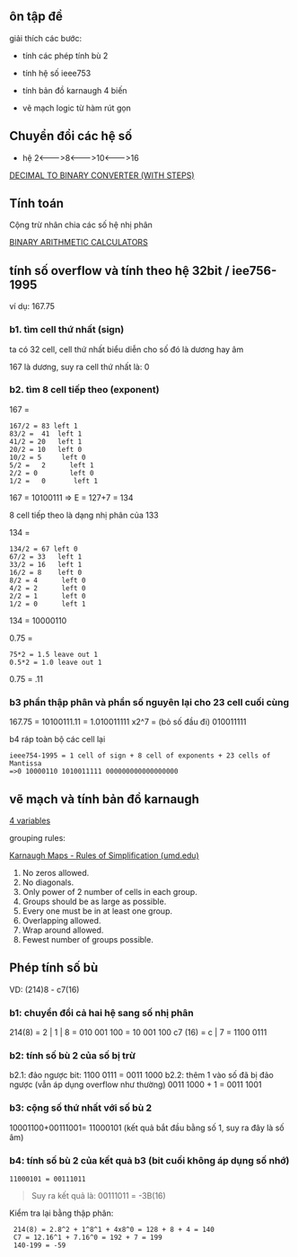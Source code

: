 ## ôn  tập đề

giải thích các bước:

- tính các phép tính bù 2 

- tính hệ số ieee753

- tính bản đồ karnaugh 4 biến 

- vẽ mạch logic từ hàm rút gọn 
## Chuyển đổi các hệ số 

- hệ 2<--->8<--->10<--->16

[DECIMAL TO BINARY CONVERTER (WITH STEPS)](https://madformath.com/calculators/basic-math/base-converters/decimal-to-binary-converter-with-steps/decimal-to-binary-converter-with-steps)

## Tính toán

Cộng trừ nhân chia các số hệ nhị phân

[BINARY ARITHMETIC CALCULATORS](https://madformath.com/calculators/digital-systems/binary-arithmetic/binary-arithmetic-calculators)

## tính số overflow và tính theo hệ 32bit / iee756-1995

ví dụ: 167.75

###  b1. tìm cell thứ nhất (sign)
ta có 32 cell, cell thứ nhất biểu diễn cho số đó là dương hay âm

167 là dương, suy ra cell thứ nhất là: 0

### b2. tìm 8 cell tiếp theo (exponent)

167 = 
```
167/2 = 83 left 1
83/2 =  41  left 1
41/2 = 20   left 1
20/2 = 10   left 0
10/2 = 5     left 0
5/2 =   2      left 1
2/2 = 0        left 0 
1/2 =   0       left 1 
```
167 = 10100111 => E = 127+7 = 134 

8 cell tiếp theo là dạng nhị phân của 133 

134 = 

```
134/2 = 67 left 0
67/2 = 33   left 1
33/2 = 16   left 1 
16/2 = 8    left 0 
8/2 = 4      left 0 
4/2 = 2      left 0 
2/2 = 1      left 0
1/2 = 0      left 1

```

134 = 10000110

0.75 =
```
75*2 = 1.5 leave out 1
0.5*2 = 1.0 leave out 1
```
0.75 = .11

### b3 phần thập phân và phần số nguyên lại cho 23 cell cuối cùng

167.75 = 10100111.11 = 1.010011111 x2^7 = (bỏ số đầu đi) 010011111

b4 ráp toàn bộ các cell lại 

```
ieee754-1995 = 1 cell of sign + 8 cell of exponents + 23 cells of Mantissa
=>0 10000110 1010011111 000000000000000000
```

## vẽ mạch và tính bản đồ karnaugh 

[4 variables](http://www.32x8.com/var4.html)

grouping rules: 

[Karnaugh Maps - Rules of Simplification (umd.edu)](http://www2.physics.umd.edu/~drew/spr07/Karnaugh%20Maps%20-%20Rules%20of%20Simplification.htm#:~:text=Groups%20may%20be%20horizontal%20or,1's%20since%2021%20%3D%202.)

1. No zeros allowed.
2. No diagonals.
3. Only power of 2 number of cells in each group.
4. Groups should be as large as possible.
5. Every one must be in at least one group.
6. Overlapping allowed.
7. Wrap around allowed.
8. Fewest number of groups possible.



## Phép tính số bù

VD: (214)8 - c7(16)

### b1: chuyển đổi cả hai hệ sang số nhị phân 

 214(8) = 2 | 1 | 8 = 010 001 100 = 10 001 100
 c7 (16) = c | 7 = 1100 0111

### b2: tính số bù 2 của số bị trừ 

 b2.1: đảo ngược bit: 
	 1100 0111 = 0011 1000
 b2.2: thêm 1 vào số đã bị đảo ngược (vẫn áp dụng overflow như thường) 
	0011 1000 + 1 = 0011 1001

### b3: cộng số thứ nhất với số bù 2
 
 10001100+00111001= 11000101
 (kết quả bắt đầu bằng số 1, suy ra đây là số âm)

### b4: tính số bù 2 của kết quả b3 (bit cuối không áp dụng số nhớ)

 `11000101 = 00111011 `
 
>Suy ra kết quả là: 00111011 = -3B(16)

Kiểm tra lại bằng thập phân: 
```
 214(8) = 2.8^2 + 1^8^1 + 4x8^0 = 128 + 8 + 4 = 140
 C7 = 12.16^1 + 7.16^0 = 192 + 7 = 199
 140-199 = -59
 
``` 
